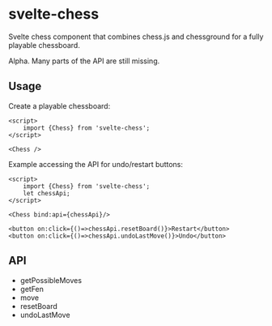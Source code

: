 # svelte-chess

Svelte chess component that combines chess.js and chessground for a fully playable chessboard.

Alpha. Many parts of the API are still missing.

## Usage

Create a playable chessboard:

    <script>
        import {Chess} from 'svelte-chess';
    </script>    

    <Chess />

Example accessing the API for undo/restart buttons:

    <script>
        import {Chess} from 'svelte-chess';
        let chessApi;
    </script>    

    <Chess bind:api={chessApi}/>

    <button on:click={()=>chessApi.resetBoard()}>Restart</button>
    <button on:click={()=>chessApi.undoLastMove()}>Undo</button>

## API

* getPossibleMoves
* getFen
* move
* resetBoard
* undoLastMove


